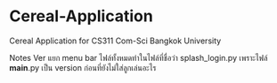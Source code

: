 # Cereal-Application
Cereal Application for CS311 Com-Sci Bangkok University

Notes Ver แยก menu bar
ไฟล์ทั้งหมดทำในไฟล์ที่ชื่อว่า splash_login.py เพราะไฟล์ __main__.py เป็น version ก่อนที่ยังไม่ใส่ลูกเล่นอะไร
